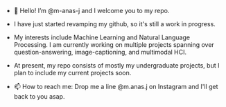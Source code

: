 - 👋 Hello! I’m @m-anas-j and I welcome you to my repo.
- I have just started revamping my github, so it's still a work in progress.
- My interests include Machine Learning and Natural Language Processing. I am currently working on multiple projects spanning over question-answering, image-captioning, and multimodal HCI.
- At present, my repo consists of mostly my undergraduate projects, but I plan to include my current projects soon.

- 📫 How to reach me: Drop me a line @m.anas.j on Instagram and I'll get back to you asap.

<!---
m-anas-j/m-anas-j is a ✨ special ✨ repository because its `README.md` (this file) appears on your GitHub profile.
You can click the Preview link to take a look at your changes.
--->
